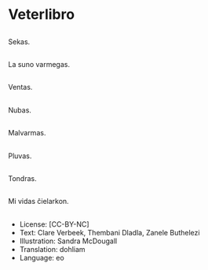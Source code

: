 # Veterlibro

##
Sekas.

##
La suno varmegas.

##
Ventas.

##
Nubas.

##
Malvarmas.

##
Pluvas.

##
Tondras.

##
Mi vidas ĉielarkon.

##
* License: [CC-BY-NC]
* Text: Clare Verbeek, Thembani Dladla, Zanele Buthelezi
* Illustration: Sandra McDougall
* Translation: dohliam
* Language: eo
